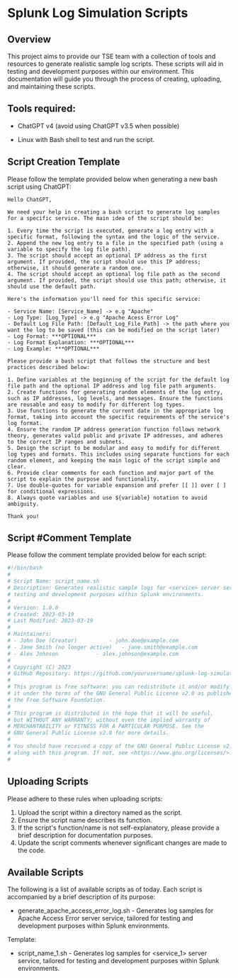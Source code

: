 # Splunk Log Simulation Scripts

## Overview

This project aims to provide our TSE team with a collection of tools and resources to generate realistic sample log scripts. These scripts will aid in testing and development purposes within our environment. This  documentation will guide you through the process of creating, uploading, and maintaining these scripts.



## Tools required:

- ChatGPT v4 (avoid using ChatGPT v3.5 when possible)

- Linux with Bash shell to test and run the script.

  

## Script Creation Template

Please follow the template provided below when generating a new bash script using ChatGPT:

```
Hello ChatGPT,

We need your help in creating a bash script to generate log samples for a specific service. The main idea of the script should be:

1. Every time the script is executed, generate a log entry with a specific format, following the syntax and the logic of the service.
2. Append the new log entry to a file in the specified path (using a variable to specify the log file path).
3. The script should accept an optional IP address as the first argument. If provided, the script should use this IP address; otherwise, it should generate a random one.
4. The script should accept an optional log file path as the second argument. If provided, the script should use this path; otherwise, it should use the default path.

Here's the information you'll need for this specific service:

- Service Name: [Service_Name] -> e.g "Apache"
- Log Type: [Log_Type] -> e.g "Apache Acess Error Log"
- Default Log File Path: [Default_Log_File_Path] -> the path where you want the log to be saved (this can be modified on the script later)
- Log Format: ***OPTIONAL***
- Log Format Explanation: ***OPTIONAL***
- Log Example: ***OPTIONAL***

Please provide a bash script that follows the structure and best practices described below:

1. Define variables at the beginning of the script for the default log file path and the optional IP address and log file path arguments.
2. Create functions for generating random elements of the log entry, such as IP addresses, log levels, and messages. Ensure the functions are reusable and easy to modify for different log types.
3. Use functions to generate the current date in the appropriate log format, taking into account the specific requirements of the service's log format.
4. Ensure the random IP address generation function follows network theory, generates valid public and private IP addresses, and adheres to the correct IP ranges and subnets.
5. Design the script to be modular and easy to modify for different log types and formats. This includes using separate functions for each random element, and keeping the main logic of the script simple and clear.
6. Provide clear comments for each function and major part of the script to explain the purpose and functionality.
7. Use double-quotes for variable expansion and prefer [[ ]] over [ ] for conditional expressions.
8. Always quote variables and use ${variable} notation to avoid ambiguity.

Thank you!
```



## Script #Comment Template

Please follow the comment template provided below for each script:

```bash
#!/bin/bash
# 
# Script Name: script_name.sh
# Description: Generates realistic sample logs for <service> server service, tailored for 
# testing and development purposes within Splunk environments.
# 
# Version: 1.0.0
# Created: 2023-03-19
# Last Modified: 2023-03-19
# 
# Maintainers:
# - John Doe (Creator)      	- john.doe@example.com
# - Jane Smith (no longer active) 	- jane.smith@example.com
# - Alex Johnson         	- alex.johnson@example.com
# 
# Copyright (C) 2023 
# GitHub Repository: https://github.com/yourusername/splunk-log-simulation-scripts
# 
# This program is free software: you can redistribute it and/or modify
# it under the terms of the GNU General Public License v2.0 as published by
# the Free Software Foundation.
# 
# This program is distributed in the hope that it will be useful,
# but WITHOUT ANY WARRANTY; without even the implied warranty of
# MERCHANTABILITY or FITNESS FOR A PARTICULAR PURPOSE. See the
# GNU General Public License v2.0 for more details.
# 
# You should have received a copy of the GNU General Public License v2.0
# along with this program. If not, see <https://www.gnu.org/licenses/>.
#
```



## Uploading Scripts

Please adhere to these rules when uploading scripts:

1. Upload the script within a directory named as the script.
2. Ensure the script name describes its function.
3. If the script's function/name is not self-explanatory, please provide a brief description for documentation purposes.
4. Update the script comments whenever significant changes are made to the code.



## Available Scripts

The following is a list of available scripts as of today. Each script is accompanied by a brief description of its purpose:

- generate_apache_access_error_log.sh - Generates log samples for Apache Access Error server service, tailored for testing and development purposes within Splunk environments.

  

Template:

- script_name_1.sh - Generates log samples for <service_1> server  service, tailored for testing and development purposes within Splunk  environments.